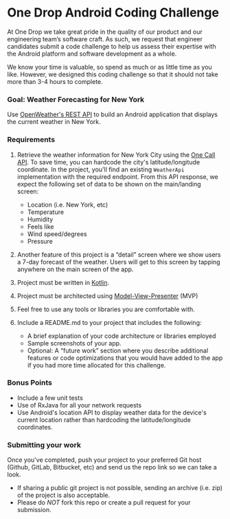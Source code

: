 # One Drop Android Coding Challenge

At One Drop we take great pride in the quality of our product and our engineering team’s software craft. As such, we request that engineer candidates submit a code challenge to help us assess their expertise with the Android platform and software development as a whole.

We know your time is valuable, so spend as much or as little time as you like. However, we designed this coding challenge so that it should not take more than 3-4 hours to complete.

### Goal: Weather Forecasting for New York

Use [OpenWeather's REST API](https://openweathermap.org/api) to build an Android application that displays the current weather in New York.


### Requirements

1. Retrieve the weather information for New York City using the [One Call API](https://openweathermap.org/api/one-call-api). To save time, you can hardcode the city's latitude/longitude coordinate. In the project, you'll find an existing `WeatherApi` implementation with the required endpoint. From this API response, we expect the following set of data to be shown on the main/landing screen:

    * Location (i.e. New York, etc)
    * Temperature
    * Humidity
    * Feels like
    * Wind speed/degrees
    * Pressure
2. Another feature of this project is a “detail” screen where we show users a 7-day forecast of the weather. Users will get to this screen by tapping anywhere on the main screen of the app.
3. Project must be written in [Kotlin](https://kotlinlang.org/).
4. Project must be architected using [Model-View-Presenter](https://en.wikipedia.org/wiki/Model%E2%80%93view%E2%80%93presenter) (MVP)
5. Feel free to use any tools or libraries you are comfortable with.
6. Include a README.md to your project that includes the following:

    * A brief explanation of your code architecture or libraries employed
    * Sample screenshots of your app.
    * Optional: A “future work” section where you describe additional features or code optimizations that you would have added to the app if you had more time allocated for this challenge.

### Bonus Points
* Include a few unit tests
* Use of RxJava for all your network requests
* Use Android's location API to display weather data for the device's current location rather than hardcoding the latitude/longitude coordinates.

### Submitting your work
Once you've completed, push your project to your preferred Git host (Github, GitLab, Bitbucket, etc) and send us the repo link so we can take a look.

* If sharing a public git project is not possible, sending an archive (i.e. zip) of the project is also acceptable.
* Please do *NOT* fork this repo or create a pull request for your submission.
